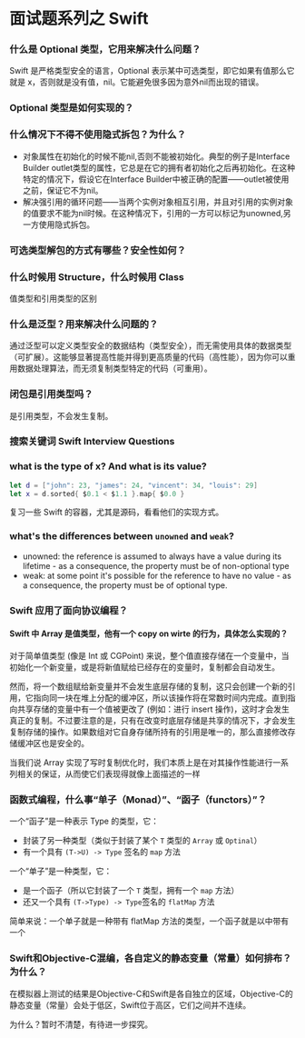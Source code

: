 # 面试题系列之 Swift

### 什么是 Optional 类型，它用来解决什么问题？

Swift 是严格类型安全的语言，Optional 表示某中可选类型，即它如果有值那么它就是 x，否则就是没有值，nil。它能避免很多因为意外nil而出现的错误。

### Optional 类型是如何实现的？

### 什么情况下不得不使用隐式拆包？为什么？
- 对象属性在初始化的时候不能nil,否则不能被初始化。典型的例子是Interface Builder outlet类型的属性，它总是在它的拥有者初始化之后再初始化。在这种特定的情况下，假设它在Interface Builder中被正确的配置——outlet被使用之前，保证它不为nil。
- 解决强引用的循环问题——当两个实例对象相互引用，并且对引用的实例对象的值要求不能为nil时候。在这种情况下，引用的一方可以标记为unowned,另一方使用隐式拆包。

### 可选类型解包的方式有哪些？安全性如何？

### 什么时候用 Structure，什么时候用 Class
值类型和引用类型的区别

### 什么是泛型？用来解决什么问题的？
通过泛型可以定义类型安全的数据结构（类型安全），而无需使用具体的数据类型（可扩展）。这能够显著提高性能并得到更高质量的代码（高性能），因为你可以重用数据处理算法，而无须复制类型特定的代码（可重用）。

### 闭包是引用类型吗？
是引用类型，不会发生复制。

### 搜索关键词 Swift Interview Questions

### what is the type of x? And what is its value?

``` Swift
let d = ["john": 23, "james": 24, "vincent": 34, "louis": 29]
let x = d.sorted{ $0.1 < $1.1 }.map{ $0.0 }
```
复习一些 Swift 的容器，尤其是源码，看看他们的实现方式。

### what's the differences between `unowned` and `weak`?

- unowned: the reference is assumed to always have a value during its lifetime - as a consequence, the property must be of non-optional type
- weak: at some point it's possible for the reference to have no value - as a consequence, the property must be of optional type.

### Swift 应用了面向协议编程？

#### Swift 中 Array 是值类型，他有一个 copy on wirte 的行为，具体怎么实现的？
对于简单值类型 (像是 Int 或 CGPoint) 来说，整个值直接存储在一个变量中，当初始化一个新变量，或是将新值赋给已经存在的变量时，复制都会自动发生。

然而，将一个数组赋给新变量并不会发生底层存储的复制，这只会创建一个新的引用，它指向同一块在堆上分配的缓冲区，所以该操作将在常数时间内完成。直到指向共享存储的变量中有一个值被更改了 (例如：进行 insert 操作)，这时才会发生真正的复制。不过要注意的是，只有在改变时底层存储是共享的情况下，才会发生复制存储的操作。如果数组对它自身存储所持有的引用是唯一的，那么直接修改存储缓冲区也是安全的。

当我们说 Array 实现了写时复制优化时，我们本质上是在对其操作性能进行一系列相关的保证，从而使它们表现得就像上面描述的一样

### 函数式编程，什么事“单子（Monad）”、“函子（functors）”？

一个“函子”是一种表示 Type 的类型，它：

- 封装了另一种类型（类似于封装了某个 `T` 类型的 `Array` 或 `Optinal`）
- 有一个具有 `(T->U) -> Type` 签名的 `map` 方法

一个“单子”是一种类型，它：

- 是一个函子（所以它封装了一个 `T` 类型，拥有一个 `map` 方法）
- 还又一个具有 `(T->Type) -> Type`签名的 `flatMap` 方法

简单来说：一个单子就是一种带有 flatMap 方法的类型，一个函子就是以中带有一个

### Swift和Objective-C混编，各自定义的静态变量（常量）如何排布？为什么？
在模拟器上测试的结果是Objective-C和Swift是各自独立的区域，Objective-C的静态变量（常量）会处于低区，Swift位于高区，它们之间并不连续。

为什么？暂时不清楚，有待进一步探究。
